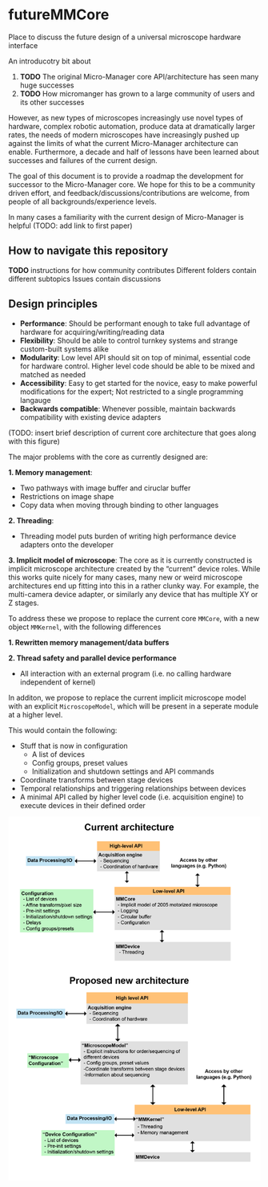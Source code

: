 # futureMMCore
Place to discuss the future design of a universal microscope hardware interface


An introducotry bit about 
1. **TODO** The original Micro-Manager core API/architecture has seen many huge successes
2. **TODO** How micromanger has grown to a large community of users and its other successes 


However, as new types of microscopes increasingly use novel types of hardware, complex robotic automation, produce data at dramatically larger rates, the needs of modern microscopes have increasingly pushed up against the limits of what the current Micro-Manager architecture can enable. Furthermore, a decade and half of lessons have been learned about successes and failures of the current design.

The goal of this document is to provide a roadmap the development for successor to the Micro-Manager core. We hope for this to be a community driven effort, and feedback/discussions/contributions are welcome, from people of all backgrounds/experience levels.

In many cases a familiarity with the current design of Micro-Manager is helpful (TODO: add link to first paper)

## How to navigate this repository

**TODO** instructions for how community contributes
Different folders contain different subtopics
Issues contain discussions


## Design principles
* **Performance**: Should be performant enough to take full advantage of hardware for acquiring/writing/reading data
* **Flexibility**: Should be able to control turnkey systems and strange custom-built systems alike
* **Modularity**: Low level API should sit on top of minimal, essential code for hardware control. Higher level code should be able to be mixed and matched as needed
* **Accessibility**: Easy to get started for the novice, easy to make powerful modifications for the expert; Not restricted to a single programming langauge
* **Backwards compatible**: Whenever possible, maintain backwards compatibility with existing device adapters


(TODO: insert brief description of current core architecture that goes along with this figure)


The major problems with the core as currently designed are:

**1. Memory management**:
  * Two pathways with image buffer and ciruclar buffer
  * Restrictions on image shape
  * Copy data when moving through binding to other languages

**2. Threading**: 
  * Threading model puts burden of writing high performance device adapters onto the developer

**3. Implicit model of microscope**:
  The core as it is currently constructed is implicit microscope architecture created by the “current” device roles. While this works quite nicely for many cases, many new or weird microscope architectures end up fitting into this in a rather clunky way. For example, the multi-camera device adapter, or similarly any device that has multiple XY or Z stages. 


To address these we propose to replace the current core `MMCore`, with a new object `MMKernel`, with the following differences

**1. Rewritten memory management/data buffers**

**2. Thread safety and parallel device performance**
  * All interaction with an external program (i.e. no calling hardware independent of kernel)

In additon, we propose to replace the current implicit microscope model with an explicit `MicroscopeModel`, which will be present in a seperate module at a higher level. 

This would contain the following:

* Stuff that is now in configuration
  * A list of devices
  * Config groups, preset values
  * Initialization and shutdown settings and API commands
* Coordinate transforms between stage devices 
* Temporal relationships and triggering relationships between devices
* A minimal API called by higher level code (i.e. acquisition engine) to execute devices in their defined order

<img src="overview.png" width="600">

